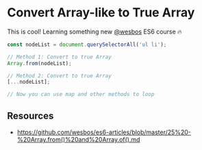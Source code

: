# Convert Array-like to True Array

This is cool! Learning something new [@wesbos](https://twitter.com/wesbos) ES6 course 🔥


```javascript
const nodeList = document.querySelectorAll('ul li');

// Method 1: Convert to true Array
Array.from(nodeList);

// Method 2: Convert to true Array
[...nodeList];

// Now you can use map and other methods to loop
```

## Resources

- https://github.com/wesbos/es6-articles/blob/master/25%20-%20Array.from()%20and%20Array.of().md
